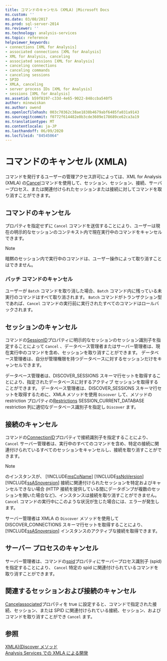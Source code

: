 ```yaml
---
title: コマンドのキャンセル (XMLA) |Microsoft Docs
ms.custom: ''
ms.date: 03/08/2017
ms.prod: sql-server-2014
ms.reviewer: ''
ms.technology: analysis-services
ms.topic: reference
helpviewer_keywords:
- connections [XML for Analysis]
- associated connections [XML for Analysis]
- XML for Analysis, canceling
- associated sessions [XML for Analysis]
- canceling connections
- canceling commands
- canceling sessions
- SPID
- XMLA, canceling
- server process IDs [XML for Analysis]
- sessions [XML for Analysis]
ms.assetid: b59f8197-c33d-4e65-9022-848ccba540f5
author: minewiskan
ms.author: owend
ms.openlocfilehash: 003c70362c38ae1838b4679abf6485fa031a9143
ms.sourcegitcommit: f0772f614482e0b3cde3609e178689ce62ca3a19
ms.translationtype: MT
ms.contentlocale: ja-JP
ms.lasthandoff: 06/09/2020
ms.locfileid: "84545064"
---
```

# <a name="canceling-commands-xmla"></a>コマンドのキャンセル (XMLA)
  コマンドを発行するユーザーの管理アクセス許可によっては、XML for Analysis (XMLA) の[Cancel](https://docs.microsoft.com/bi-reference/xmla/xml-elements-commands/cancel-element-xmla)コマンドを使用して、セッション、セッション、接続、サーバープロセス、または関連付けられたセッションまたは接続に対してコマンドを取り消すことができます。  
  
## <a name="canceling-commands"></a>コマンドのキャンセル  
 プロパティを指定せずに `Cancel` コマンドを送信することにより、ユーザーは現在の明示的なセッションのコンテキスト内で現在実行中のコマンドをキャンセルできます。  
  
> [!NOTE]  
>  暗黙のセッション内で実行中のコマンドは、ユーザー操作によって取り消すことはできません。  
  
### <a name="canceling-batch-commands"></a>バッチ コマンドのキャンセル  
 ユーザーが `Batch` コマンドを取り消した場合、`Batch` コマンド内に残っている未実行のコマンドはすべて取り消されます。 `Batch` コマンドがトランザクション型であれば、`Cancel` コマンドの実行前に実行されたすべてのコマンドはロールバックされます。  
  
## <a name="canceling-sessions"></a>セッションのキャンセル  
 コマンドの[SessionID](https://docs.microsoft.com/bi-reference/xmla/xml-elements-properties/id-element-xmla)プロパティに明示的なセッションのセッション識別子を指定することによって `Cancel` 、データベース管理者またはサーバー管理者は、現在実行中のコマンドを含め、セッションを取り消すことができます。 データベース管理者は、自分が管理権限を持つデータベースに対するセッションだけをキャンセルできます。  
  
 データベース管理者は、DISCOVER_SESSIONS スキーマ行セットを取得することにより、指定されたデータベースに対するアクティブ セッションを取得することができます。 データベース管理者は、DISCOVER_SESSIONS スキーマ行セットを取得するために、XMLA メソッドを使用 `Discover` して、メソッドの restriction プロパティの[Restrictions](https://docs.microsoft.com/bi-reference/xmla/xml-elements-properties/restrictions-element-xmla) SESSION_CURRENT_DATABASE restriction 列に適切なデータベース識別子を指定し `Discover` ます。  
  
## <a name="canceling-connections"></a>接続のキャンセル  
 コマンドの[ConnectionID](https://docs.microsoft.com/bi-reference/xmla/xml-elements-properties/connectionid-element-xmla)プロパティで接続識別子を指定することにより、 `Cancel` サーバー管理者は、実行中のすべてのコマンドを含め、特定の接続に関連付けられているすべてのセッションをキャンセルし、接続を取り消すことができます。  
  
> [!NOTE]  
>  のインスタンスが、 [!INCLUDE[msCoName](../../includes/msconame-md.md)] [!INCLUDE[ssNoVersion](../../includes/ssnoversion-md.md)] [!INCLUDE[ssASnoversion](../../includes/ssasnoversion-md.md)] 接続に関連付けられたセッションを特定およびキャンセルできない場合 (HTTP 接続を提供している間にデータポンプが複数のセッションを開いた場合など)、インスタンスは接続を取り消すことができません。 `Cancel` コマンドの実行中にこのような状況が生じた場合には、エラーが発生します。  
  
 サーバー管理者は XMLA の `Discover` メソッドを使用して DISCOVER_CONNECTIONS スキーマ行セットを取得することにより、[!INCLUDE[ssASnoversion](../../includes/ssasnoversion-md.md)] インスタンスのアクティブな接続を取得できます。  
  
## <a name="canceling-server-processes"></a>サーバー プロセスのキャンセル  
 サーバー管理者は、コマンドの[spid](https://docs.microsoft.com/bi-reference/xmla/xml-elements-properties/id-element-xmla)プロパティにサーバープロセス識別子 (spid) を指定することにより、 `Cancel` 特定の spid に関連付けられているコマンドを取り消すことができます。  
  
## <a name="canceling-associated-sessions-and-connections"></a>関連するセッションおよび接続のキャンセル  
 [Cancelassociated](https://docs.microsoft.com/bi-reference/xmla/xml-elements-properties/cancelassociated-element-xmla)プロパティを true に設定すると、コマンドで指定された接続、セッション、または SPID に関連付けられている接続、セッション、およびコマンドを取り消すことができ `Cancel` ます。  
  
## <a name="see-also"></a>参照  
 [XMLA&#41;&#40;Discover メソッド](https://docs.microsoft.com/bi-reference/xmla/xml-elements-methods-discover)   
 [Analysis Services での XMLA による開発](developing-with-xmla-in-analysis-services.md)  
  
  
